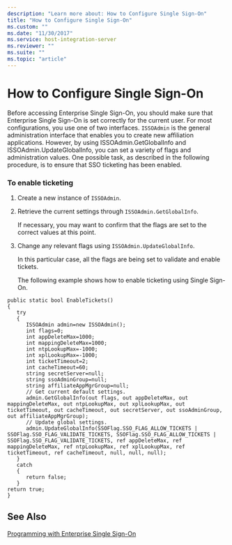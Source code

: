 ```yaml
---
description: "Learn more about: How to Configure Single Sign-On"
title: "How to Configure Single Sign-On"
ms.custom: ""
ms.date: "11/30/2017"
ms.service: host-integration-server
ms.reviewer: ""
ms.suite: ""
ms.topic: "article"
---
```

# How to Configure Single Sign-On
Before accessing Enterprise Single Sign-On, you should make sure that Enterprise Single Sign-On is set correctly for the current user. For most configurations, you use one of two interfaces. `ISSOAdmin` is the general administration interface that enables you to create new affiliation applications. However, by using ISSOAdmin.GetGlobalInfo and ISSOAdmin.UpdateGlobalInfo, you can set a variety of flags and administration values. One possible task, as described in the following procedure, is to ensure that SSO ticketing has been enabled.  
  
### To enable ticketing  
  
1. Create a new instance of `ISSOAdmin`.  
  
2. Retrieve the current settings through `ISSOAdmin.GetGlobalInfo`.  
  
    If necessary, you may want to confirm that the flags are set to the correct values at this point.  
  
3. Change any relevant flags using `ISSOAdmin.UpdateGlobalInfo`.  
  
    In this particular case, all the flags are being set to validate and enable tickets.  
  
   The following example shows how to enable ticketing using Single Sign-On.  
  
```  
public static bool EnableTickets()  
{  
   try  
   {  
      ISSOAdmin admin=new ISSOAdmin();  
      int flags=0;  
      int appDeleteMax=1000;  
      int mappingDeleteMax=1000;  
      int ntpLookupMax=-1000;  
      int xplLookupMax=-1000;  
      int ticketTimeout=2;  
      int cacheTimeout=60;  
      string secretServer=null;  
      string ssoAdminGroup=null;  
      string affiliateAppMgrGroup=null;  
      // Get current default settings.  
      admin.GetGlobalInfo(out flags, out appDeleteMax, out mappingDeleteMax, out ntpLookupMax, out xplLookupMax, out ticketTimeout, out cacheTimeout, out secretServer, out ssoAdminGroup, out affiliateAppMgrGroup);  
      // Update global settings.  
      admin.UpdateGlobalInfo(SSOFlag.SSO_FLAG_ALLOW_TICKETS | SSOFlag.SSO_FLAG_VALIDATE_TICKETS, SSOFlag.SSO_FLAG_ALLOW_TICKETS | SSOFlag.SSO_FLAG_VALIDATE_TICKETS, ref appDeleteMax, ref mappingDeleteMax, ref ntpLookupMax, ref xplLookupMax, ref ticketTimeout, ref cacheTimeout, null, null, null);   
   }  
   catch  
   {  
      return false;  
   }  
return true;  
}  
```  
  
## See Also  
 [Programming with Enterprise Single Sign-On](../esso/programming-with-enterprise-single-sign-on.md)
